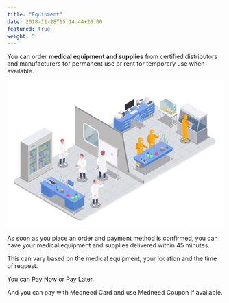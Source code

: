 ```yaml
---
title: "Equipment"
date: 2018-11-28T15:14:44+20:00 
featured: true
weight: 5
---
```


You can order **medical equipment and supplies** from certified distributors and manufacturers for permanent use or rent for temporary use when available.


![Medical Equipment](/images/illustrations/medical-products.webp)

As soon as you place an order and payment method is confirmed, you can have your medical equipment and supplies delivered within 45 minutes. 

This can vary based on the medical equipment, your location and the time of request.

You can Pay Now or Pay Later.

And you can pay with Medneed Card and use Medneed Coupon if available.



